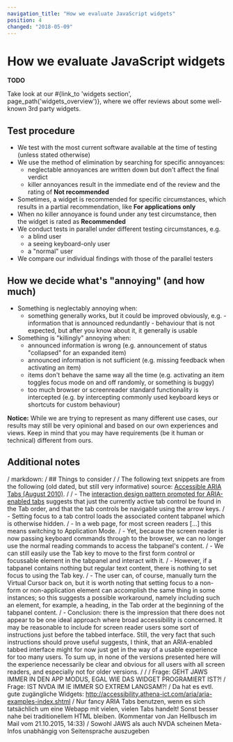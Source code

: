 ```yaml
---
navigation_title: "How we evaluate JavaScript widgets"
position: 4
changed: "2018-05-09"
---
```


# How we evaluate JavaScript widgets

**TODO**

Take look at our #{link_to 'widgets section', page_path('widgets_overview')}, where we offer reviews about some well-known 3rd party widgets.


## Test procedure

 - We test with the most current software available at the time of testing (unless stated otherwise)
 - We use the method of elimination by searching for specific annoyances:
   - neglectable annoyances are written down but don't affect the final verdict
    - killer annoyances result in the immediate end of the review and the rating of **Not recommended**
 - Sometimes, a widget is recommended for specific circumstances, which results in a partial recommendation, like **For applications only**
 - When no killer annoyance is found under any test circumstance, then the widget is rated as **Recommended**
 - We conduct tests in parallel under different testing circumstances, e.g.
    - a blind user
    - a seeing keyboard-only user
    - a "normal" user
 - We compare our individual findings with those of the parallel testers

## How we decide what's "annoying" (and how much)

  - Something is neglectably annoying when:
      - something generally works, but it could be improved obviously, e.g.
            - information that is announced redundantly
            - behaviour that is not expected, but after you know about it, it generally is usable
  - Something is "killingly" annoying when:
      - announced information is wrong (e.g. announcement of status "collapsed" for an expanded item)
      - announced information is not sufficient (e.g. missing feedback when activating an item)
      - items don't behave the same way all the time (e.g. activating an item toggles focus mode on and off randomly, or something is buggy)
      - too much browser or screenreader standard functionality is intercepted (e.g. by intercepting commonly used keyboard keys or shortcuts for custom behaviour)

**Notice:** While we are trying to represent as many different use cases, our results may still be very opinional and based on our own experiences and views. Keep in mind that you may have requirements (be it human or technical) different from ours.

## Additional notes

/ markdown:
/   ## Things to consider
/
/   The following text snippets are from the following (old dated, but still very informative) source: [Accessible ARIA Tabs (August 2010)](http://accessibleculture.org/articles/2010/08/aria-tabs/).
/
/   - The [interaction design pattern promoted for ARIA-enabled tabs](http://www.w3.org/TR/2009/WD-wai-aria-practices-20091215/#tabpanel) suggests that just the currently active tab control be found in the Tab order, and that the tab controls be navigable using the arrow keys.
/   - Setting focus to a tab control loads the associated content tabpanel which is otherwise hidden.
/       - In a web page, for most screen readers [...] this means switching to Application Mode.
/           - Yet, because the screen reader is now passing keyboard commands through to the browser, we can no longer use the normal reading commands to access the tabpanel's content.
/           - We can still easily use the Tab key to move to the first form control or focussable element in the tabpanel and interact with it.
/           - However, if a tabpanel contains nothing but regular text content, there is nothing to set focus to using the Tab key.
/           - The user can, of course, manually turn the Virtual Cursor back on, but it is worth noting that setting focus to a non-form or non-application element can accomplish the same thing in some instances; so this suggests a possible workaround, namely including such an element, for example, a heading, in the Tab order at the beginning of the tabpanel content.
/   - Conclusion: there is the impression that there does not appear to be one ideal approach where broad accessibility is concerned. It may be reasonable to include for screen reader users some sort of instructions just before the tabbed interface. Still, the very fact that such instructions should prove useful suggests, I think, that an ARIA-enabled tabbed interface might for now just get in the way of a usable experience for too many users. To sum up, in none of the versions presented here will the experience necessarily be clear and obvious for all users with all screen readers, and especially not for older versions.
/
/
/   Frage: GEHT JAWS IMMER IN DEN APP MODUS, EGAL WIE DAS WIDGET PROGRAMIERT IST?!
/   Frage: IST NVDA IM IE IMMER SO EXTREM LANGSAM?!
/   Da hat es evtl. gute zugängliche Widgets: http://accessibility.athena-ict.com/aria/aria-examples-index.shtml
/   Nur fancy ARIA Tabs benutzen, wenn es sich tatsächlich um eine Webapp mit vielen, vielen Tabs handelt! Sonst besser nahe bei traditionellem HTML bleiben. (Kommentar von Jan Hellbusch im Mail vom 21.10.2015, 14:33)
/   Sowohl JAWS als auch NVDA scheinen Meta-Infos unabhängig von Seitensprache auszugeben